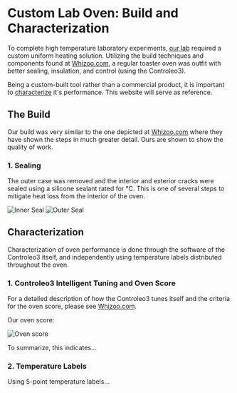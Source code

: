 # Custom Lab Oven: Build and Characterization

To complete high temperature laboratory experiments, [our lab](http://www.ece.ualberta.ca/~iyer/lab.html) required a custom uniform heating solution. Utilizing the build techniques and components found at [Whizoo.com](https://Whizoo.com), a regular toaster oven was outfit with better sealing, insulation, and control (using the Controleo3).

Being a custom-built tool rather than a commercial product, it is important to [characterize](#characterization) it's performance. This website will serve as reference.

## The Build
Our build was very similar to the one depicted at [Whizoo.com](https://www.whizoo.com/reflowoven) where they have shown the steps in much greater detail. Ours are shown to show the quality of work.

### 1. Sealing
The outer case was removed and the interior and exterior cracks were sealed using a silicone sealant rated for °C. This is one of several steps to mitigate heat loss from the interior of the oven.


![Inner Seal](https://github.com/brentlabs/brentlabs/blob/gh-pages/2_inner_seal.jpg?raw=true)
![Outer Seal](https://github.com/brentlabs/brentlabs/blob/gh-pages/1_outer_seal.jpg?raw=true)

## Characterization
Characterization of oven performance is done through the software of the Controleo3 itself, and independently using temperature labels distributed throughout the oven.

### 1. Controleo3 Intelligent Tuning and Oven Score
For a detailed description of how the Controleo3 tunes itself and the criteria for the oven score, please see [Whizoo.com](https://Whizoo.com/intelligent).

Our oven score:



![Oven score](https://github.com/brentlabs/brentlabs/blob/gh-pages/ovenscore_temp.png?raw=true)



To summarize, this indicates...

### 2. Temperature Labels
Using 5-point temperature labels...
